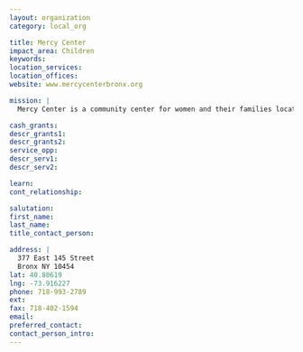 ```yaml
---
layout: organization
category: local_org

title: Mercy Center
impact_area: Children
keywords: 
location_services: 
location_offices: 
website: www.mercycenterbronx.org

mission: |
  Mercy Center is a community center for women and their families located in the Mott Haven section of the South Bronx.  Offering programs and services that empower women to reach their full potential and become agents of change in their families and communities, Mercy Center is truly a place of hope in the midst of a challenging environment.

cash_grants: 
descr_grants1: 
descr_grants2: 
service_opp: 
descr_serv1: 
descr_serv2: 

learn: 
cont_relationship: 

salutation: 
first_name: 
last_name: 
title_contact_person: 

address: |
  377 East 145 Street  
  Bronx NY 10454
lat: 40.80619
lng: -73.916227
phone: 718-993-2789
ext: 
fax: 718-402-1594
email: 
preferred_contact: 
contact_person_intro: 
---
```

